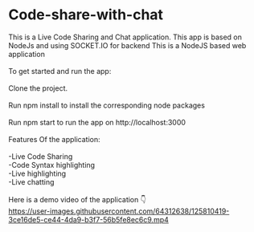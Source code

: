 # Code-share-with-chat
This is a Live Code Sharing and Chat application. This app is based on NodeJs and using SOCKET.IO for backend
This is a NodeJS based web application
<br/>
<br/>
To get started and run the app:
<br/>
<br/>
Clone the project.
<br/>
<br/>
Run npm install to install the corresponding node packages
<br/>
<br/>
Run npm start to run the app on http://localhost:3000
<br/>
<br/>
Features Of the application:
<br/>
<br/>
-Live Code Sharing
<br/>
-Code Syntax highlighting
<br/>
-Live highlighting
<br/>
-Live chatting
<br/>
<br/>
Here is a demo video of the application 👇<br/>
https://user-images.githubusercontent.com/64312638/125810419-3ce16de5-ce44-4da9-b3f7-56b5fe8ec6c9.mp4
